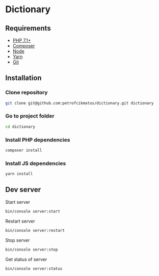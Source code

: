 # Dictionary

## Requirements

- [PHP 7.1+](https://launchpad.net/~ondrej/+archive/ubuntu/php)
- [Composer](https://getcomposer.org/download/)
- [Node](https://nodejs.org/en/download/package-manager/#debian-and-ubuntu-based-linux-distributions)
- [Yarn](https://yarnpkg.com/en/docs/install#linux-tab)
- [Git](https://git-scm.com/download/linux)

## Installation

### Clone repository

```bash
git clone git@github.com:petrofcikmatus/dictionary.git dictionary
```

### Go to project folder

```bash
cd dictionary
```

### Install PHP dependencies

```bash
composer install
```

### Install JS dependencies

```bash
yarn install
```

## Dev server

Start server

```bash
bin/console server:start
```

Restart server

```bash
bin/console server:restart
```

Stop server

```bash
bin/console server:stop
```

Get status of server

```bash
bin/console server:status
```
